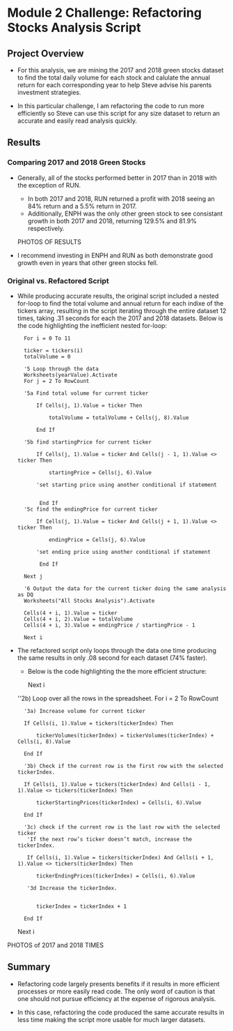 # Module 2 Challenge: Refactoring Stocks Analysis Script

## Project Overview

- For this analysis, we are mining the 2017 and 2018 green stocks dataset to find the total daily volume for each stock and calulate the annual return for each corresponding year to help Steve advise his parents investment strategies.

- In this particular challenge, I am refactoring the code to run more efficiently so Steve can use this script for any size dataset to return an accurate and easily read analysis quickly. 

## Results

### Comparing 2017 and 2018 Green Stocks

- Generally, all of the stocks performed better in 2017 than in 2018 with the exception of RUN. 
    - In both 2017 and 2018, RUN returned a profit with 2018 seeing an 84% return and a 5.5% return in 2017. 
    - Additionally, ENPH was the only other green stock to see consistant growth in both 2017 and 2018, returning 129.5% and 81.9% respectively.
    
    PHOTOS OF RESULTS

- I recommend investing in ENPH and RUN as both demonstrate good growth even in years that other green stocks fell.

### Original vs. Refactored Script

- While producing accurate results, the original script included a nested for-loop to find the total volume and annual return for each indixe of the tickers array, resulting in the script iterating through the entire dataset 12 times, taking .31 seconds for each the 2017 and 2018 datasets. Below is the code highlighting the inefficient nested for-loop: 

    
        For i = 0 To 11
    
        ticker = tickers(i)
        totalVolume = 0
        
        '5 Loop through the data
        Worksheets(yearValue).Activate
        For j = 2 To RowCount
        
        '5a Find total volume for current ticker
        
            If Cells(j, 1).Value = ticker Then
                
                totalVolume = totalVolume + Cells(j, 8).Value
                
            End If
            
        '5b find startingPrice for current ticker
        
            If Cells(j, 1).Value = ticker And Cells(j - 1, 1).Value <> ticker Then
        
                startingPrice = Cells(j, 6).Value
            
            'set starting price using another conditional if statement
            
        
             End If
        '5c find the endingPrice for current ticker
        
            If Cells(j, 1).Value = ticker And Cells(j + 1, 1).Value <> ticker Then
            
                endingPrice = Cells(j, 6).Value
            
            'set ending price using another conditional if statement
            
             End If
            
        Next j
    
        '6 Output the data for the current ticker doing the same analysis as DQ
        Worksheets("All Stocks Analysis").Activate

        Cells(4 + i, 1).Value = ticker
        Cells(4 + i, 2).Value = totalVolume
        Cells(4 + i, 3).Value = endingPrice / startingPrice - 1

        Next i

- The refactored script only loops through the data one time producing the same results in only .08 second for each dataset (74% faster).
    - Below is the code highlighting the the more efficient structure:

        Next i
        
    ''2b) Loop over all the rows in the spreadsheet.
    For i = 2 To RowCount
    
        '3a) Increase volume for current ticker
        
        If Cells(i, 1).Value = tickers(tickerIndex) Then
            
            tickerVolumes(tickerIndex) = tickerVolumes(tickerIndex) + Cells(i, 8).Value
        
        End If
        
        '3b) Check if the current row is the first row with the selected tickerIndex.
        
        If Cells(i, 1).Value = tickers(tickerIndex) And Cells(i - 1, 1).Value <> tickers(tickerIndex) Then
        
            tickerStartingPrices(tickerIndex) = Cells(i, 6).Value
            
        End If
            
        '3c) check if the current row is the last row with the selected ticker
         'If the next row’s ticker doesn’t match, increase the tickerIndex.
      
         If Cells(i, 1).Value = tickers(tickerIndex) And Cells(i + 1, 1).Value <> tickers(tickerIndex) Then
        
            tickerEndingPrices(tickerIndex) = Cells(i, 6).Value
            
         '3d Increase the tickerIndex.
                 
            
            tickerIndex = tickerIndex + 1
        
        End If
    
    Next i
    

PHOTOS of 2017 and 2018 TIMES 

## Summary 

- Refactoring code largely presents benefits if it results in more efficient processes or more easily read code. The only word of caution is that one should not pursue efficiency at the expense of rigorous analysis.

- In this case, refactoring the code produced the same accurate results in less time making the script more usable for much larger datasets. 

